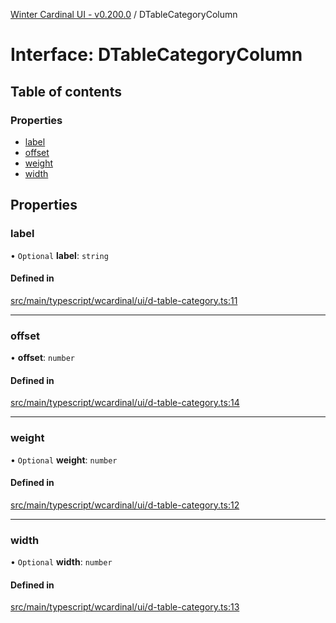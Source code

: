 [Winter Cardinal UI - v0.200.0](../index.md) / DTableCategoryColumn

# Interface: DTableCategoryColumn

## Table of contents

### Properties

- [label](DTableCategoryColumn.md#label)
- [offset](DTableCategoryColumn.md#offset)
- [weight](DTableCategoryColumn.md#weight)
- [width](DTableCategoryColumn.md#width)

## Properties

### label

• `Optional` **label**: `string`

#### Defined in

[src/main/typescript/wcardinal/ui/d-table-category.ts:11](https://github.com/winter-cardinal/winter-cardinal-ui/blob/v0.200.0/src/main/typescript/wcardinal/ui/d-table-category.ts#L11)

___

### offset

• **offset**: `number`

#### Defined in

[src/main/typescript/wcardinal/ui/d-table-category.ts:14](https://github.com/winter-cardinal/winter-cardinal-ui/blob/v0.200.0/src/main/typescript/wcardinal/ui/d-table-category.ts#L14)

___

### weight

• `Optional` **weight**: `number`

#### Defined in

[src/main/typescript/wcardinal/ui/d-table-category.ts:12](https://github.com/winter-cardinal/winter-cardinal-ui/blob/v0.200.0/src/main/typescript/wcardinal/ui/d-table-category.ts#L12)

___

### width

• `Optional` **width**: `number`

#### Defined in

[src/main/typescript/wcardinal/ui/d-table-category.ts:13](https://github.com/winter-cardinal/winter-cardinal-ui/blob/v0.200.0/src/main/typescript/wcardinal/ui/d-table-category.ts#L13)
